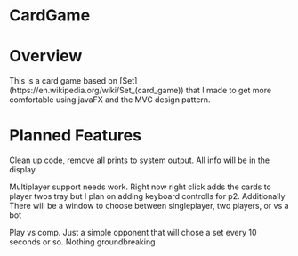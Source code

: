 # CardGame

<h1>Overview</h1>
This is a card game based on [Set](https://en.wikipedia.org/wiki/Set_(card_game)) that I made to get more comfortable using javaFX and the MVC design pattern.


<h1>Planned Features</h1>
<p>Clean up code, remove all prints to system output. All info will be in the display</p>
<p>Multiplayer support needs work. Right now right click adds the cards to player twos tray but I plan on adding keyboard controlls for p2. Additionally There will be a window to choose between singleplayer, two players, or vs a bot<p>
<p>Play vs comp. Just a simple opponent that will chose a set every 10 seconds or so. Nothing groundbreaking<p>
